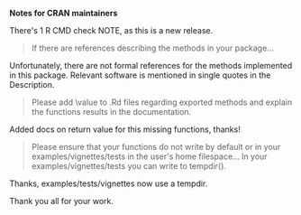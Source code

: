 **Notes for CRAN maintainers**

There's 1 R CMD check NOTE, as this is a new release.

> If there are references describing the methods in your package...

Unfortunately, there are not formal references for the methods implemented in this package. Relevant software is mentioned in single quotes in the Description.

> Please add \value to .Rd files regarding exported methods and explain the functions results in the documentation.

Added docs on return value for this missing functions, thanks!

> Please ensure that your functions do not write by default or in your examples/vignettes/tests in the user's home filespace... In your examples/vignettes/tests you can write to tempdir().

Thanks, examples/tests/vignettes now use a tempdir.

Thank you all for your work.
